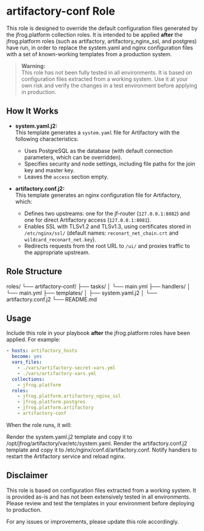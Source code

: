 # artifactory-conf Role

This role is designed to override the default configuration files generated by the jfrog.platform collection roles. It is intended to be applied **after** the jfrog.platform roles (such as artifactory, artifactory_nginx_ssl, and postgres) have run, in order to replace the system.yaml and nginx configuration files with a set of known-working templates from a production system.

> **Warning:**  
> This role has not been fully tested in all environments. It is based on configuration files extracted from a working system. Use it at your own risk and verify the changes in a test environment before applying in production.

## How It Works

- **system.yaml.j2:**  
  This template generates a `system.yaml` file for Artifactory with the following characteristics:
  - Uses PostgreSQL as the database (with default connection parameters, which can be overridden).
  - Specifies security and node settings, including file paths for the join key and master key.
  - Leaves the `access` section empty.
  
- **artifactory.conf.j2:**  
  This template generates an nginx configuration file for Artifactory, which:
  - Defines two upstreams: one for the jf-router (`127.0.0.1:8082`) and one for direct Artifactory access (`127.0.0.1:8081`).
  - Enables SSL with TLSv1.2 and TLSv1.3, using certificates stored in `/etc/nginx/ssl/` (default names: `reconart_net_chain.crt` and `wildcard_reconart_net.key`).
  - Redirects requests from the root URL to `/ui/` and proxies traffic to the appropriate upstream.

## Role Structure

roles/
└── artifactory-conf/
    ├── tasks/
    │ └── main.yml
    ├── handlers/
    │ └── main.yml
    ├── templates/
    │   ├── system.yaml.j2
    │   └── artifactory.conf.j2
    └── README.md


## Usage

Include this role in your playbook **after** the jfrog.platform roles have been applied. For example:

```yaml
- hosts: artifactory_hosts
  become: yes
  vars_files:
    - ./vars/artifactory-secret-vars.yml
    - ./vars/artifactory-vars.yml
  collections:
    - jfrog.platform
  roles:
    - jfrog.platform.artifactory_nginx_ssl
    - jfrog.platform.postgres
    - jfrog.platform.artifactory
    - artifactory-conf
```

When the role runs, it will:

Render the system.yaml.j2 template and copy it to /opt/jfrog/artifactory/var/etc/system.yaml.
Render the artifactory.conf.j2 template and copy it to /etc/nginx/conf.d/artifactory.conf.
Notify handlers to restart the Artifactory service and reload nginx.


## Disclaimer

This role is based on configuration files extracted from a working system. It is provided as-is and has not been extensively tested in all environments. Please review and test the templates in your environment before deploying to production.

For any issues or improvements, please update this role accordingly.
